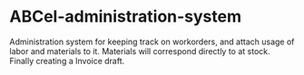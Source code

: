 # ABCel-administration-system
Administration system for keeping track on workorders, and attach usage of labor and materials to it. Materials will correspond directly to at stock. Finally creating a Invoice draft.
